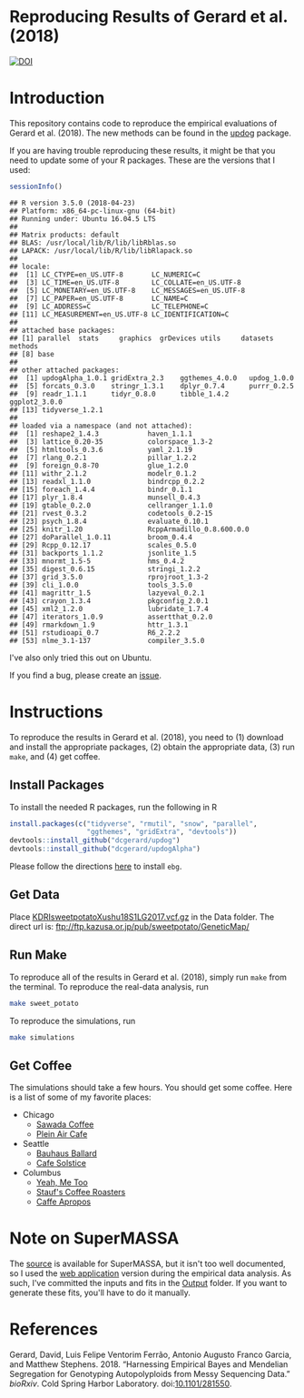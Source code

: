 Reproducing Results of Gerard et al. (2018)
================

[![DOI](https://zenodo.org/badge/94825101.svg)](https://zenodo.org/badge/latestdoi/94825101)

Introduction
============

This repository contains code to reproduce the empirical evaluations of Gerard et al. (2018). The new methods can be found in the [updog](https://github.com/dcgerard/updog) package.

If you are having trouble reproducing these results, it might be that you need to update some of your R packages. These are the versions that I used:

``` r
sessionInfo()
```

    ## R version 3.5.0 (2018-04-23)
    ## Platform: x86_64-pc-linux-gnu (64-bit)
    ## Running under: Ubuntu 16.04.5 LTS
    ## 
    ## Matrix products: default
    ## BLAS: /usr/local/lib/R/lib/libRblas.so
    ## LAPACK: /usr/local/lib/R/lib/libRlapack.so
    ## 
    ## locale:
    ##  [1] LC_CTYPE=en_US.UTF-8       LC_NUMERIC=C              
    ##  [3] LC_TIME=en_US.UTF-8        LC_COLLATE=en_US.UTF-8    
    ##  [5] LC_MONETARY=en_US.UTF-8    LC_MESSAGES=en_US.UTF-8   
    ##  [7] LC_PAPER=en_US.UTF-8       LC_NAME=C                 
    ##  [9] LC_ADDRESS=C               LC_TELEPHONE=C            
    ## [11] LC_MEASUREMENT=en_US.UTF-8 LC_IDENTIFICATION=C       
    ## 
    ## attached base packages:
    ## [1] parallel  stats     graphics  grDevices utils     datasets  methods  
    ## [8] base     
    ## 
    ## other attached packages:
    ##  [1] updogAlpha_1.0.1 gridExtra_2.3    ggthemes_4.0.0   updog_1.0.0     
    ##  [5] forcats_0.3.0    stringr_1.3.1    dplyr_0.7.4      purrr_0.2.5     
    ##  [9] readr_1.1.1      tidyr_0.8.0      tibble_1.4.2     ggplot2_3.0.0   
    ## [13] tidyverse_1.2.1 
    ## 
    ## loaded via a namespace (and not attached):
    ##  [1] reshape2_1.4.3            haven_1.1.1              
    ##  [3] lattice_0.20-35           colorspace_1.3-2         
    ##  [5] htmltools_0.3.6           yaml_2.1.19              
    ##  [7] rlang_0.2.1               pillar_1.2.2             
    ##  [9] foreign_0.8-70            glue_1.2.0               
    ## [11] withr_2.1.2               modelr_0.1.2             
    ## [13] readxl_1.1.0              bindrcpp_0.2.2           
    ## [15] foreach_1.4.4             bindr_0.1.1              
    ## [17] plyr_1.8.4                munsell_0.4.3            
    ## [19] gtable_0.2.0              cellranger_1.1.0         
    ## [21] rvest_0.3.2               codetools_0.2-15         
    ## [23] psych_1.8.4               evaluate_0.10.1          
    ## [25] knitr_1.20                RcppArmadillo_0.8.600.0.0
    ## [27] doParallel_1.0.11         broom_0.4.4              
    ## [29] Rcpp_0.12.17              scales_0.5.0             
    ## [31] backports_1.1.2           jsonlite_1.5             
    ## [33] mnormt_1.5-5              hms_0.4.2                
    ## [35] digest_0.6.15             stringi_1.2.2            
    ## [37] grid_3.5.0                rprojroot_1.3-2          
    ## [39] cli_1.0.0                 tools_3.5.0              
    ## [41] magrittr_1.5              lazyeval_0.2.1           
    ## [43] crayon_1.3.4              pkgconfig_2.0.1          
    ## [45] xml2_1.2.0                lubridate_1.7.4          
    ## [47] iterators_1.0.9           assertthat_0.2.0         
    ## [49] rmarkdown_1.9             httr_1.3.1               
    ## [51] rstudioapi_0.7            R6_2.2.2                 
    ## [53] nlme_3.1-137              compiler_3.5.0

I've also only tried this out on Ubuntu.

If you find a bug, please create an [issue](https://github.com/dcgerard/reproduce_genotyping/issues).

Instructions
============

To reproduce the results in Gerard et al. (2018), you need to (1) download and install the appropriate packages, (2) obtain the appropriate data, (3) run `make`, and (4) get coffee.

Install Packages
----------------

To install the needed R packages, run the following in R

``` r
install.packages(c("tidyverse", "rmutil", "snow", "parallel", 
                   "ggthemes", "gridExtra", "devtools"))
devtools::install_github("dcgerard/updog")
devtools::install_github("dcgerard/updogAlpha")
```

Please follow the directions [here](https://github.com/pblischak/polyploid-genotyping/tree/master/ebg) to install `ebg`.

Get Data
--------

Place [KDRIsweetpotatoXushu18S1LG2017.vcf.gz](http://sweetpotato-garden.kazusa.or.jp/) in the Data folder. The direct url is: <ftp://ftp.kazusa.or.jp/pub/sweetpotato/GeneticMap/>

Run Make
--------

To reproduce all of the results in Gerard et al. (2018), simply run `make` from the terminal. To reproduce the real-data analysis, run

``` bash
make sweet_potato
```

To reproduce the simulations, run

``` bash
make simulations
```

Get Coffee
----------

The simulations should take a few hours. You should get some coffee. Here is a list of some of my favorite places:

-   Chicago
    -   [Sawada Coffee](https://www.yelp.com/biz/sawada-coffee-chicago)
    -   [Plein Air Cafe](https://www.yelp.com/biz/plein-air-cafe-and-eatery-chicago-2)
-   Seattle
    -   [Bauhaus Ballard](https://www.yelp.com/biz/bauhaus-ballard-seattle)
    -   [Cafe Solstice](https://www.yelp.com/biz/cafe-solstice-seattle)
-   Columbus
    -   [Yeah, Me Too](https://www.yelp.com/biz/yeah-me-too-columbus)
    -   [Stauf's Coffee Roasters](https://www.yelp.com/biz/staufs-coffee-roasters-columbus-2)
    -   [Caffe Apropos](https://www.yelp.com/biz/caff%C3%A9-apropos-columbus-2)

Note on SuperMASSA
==================

The [source](https://bitbucket.org/orserang/supermassa) is available for SuperMASSA, but it isn't too well documented, so I used the [web application](http://statgen.esalq.usp.br/SuperMASSA/) version during the empirical data analysis. As such, I've committed the inputs and fits in the [Output](https://github.com/dcgerard/reproduce_genotyping/tree/master/Output/supermassa_formatted_data) folder. If you want to generate these fits, you'll have to do it manually.

References
==========

Gerard, David, Luis Felipe Ventorim Ferrão, Antonio Augusto Franco Garcia, and Matthew Stephens. 2018. “Harnessing Empirical Bayes and Mendelian Segregation for Genotyping Autopolyploids from Messy Sequencing Data.” *bioRxiv*. Cold Spring Harbor Laboratory. doi:[10.1101/281550](https://doi.org/10.1101/281550).
